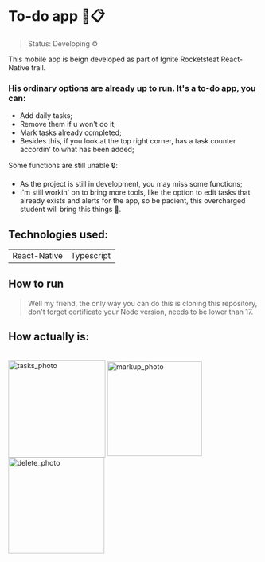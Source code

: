 <h1> To-do app 📱📋 </h1>

> Status: Developing ⚙️

This mobile app is beign developed as part of Ignite Rocketsteat React-Native trail. 

### His ordinary options are already up to run. It's a to-do app, you can:
- Add daily tasks; 
- Remove them if u won't do it; 
- Mark tasks already completed;
- Besides this, if you look at the top right corner, has a task counter accordin' to what has been added;

Some functions are still unable 🔒:
- As the project is still in development, you may miss some functions;
- I'm still workin' on to bring more tools, like the option to edit tasks that already exists and alerts for the app, so be pacient, this overcharged student will bring this things 🤗.

## Technologies used:

<table> 
  <td>React-Native</td>
  <td>Typescript</td>
</table>

## How to run
> Well my friend, the only way you can do this is cloning this repository, don't forget certificate your Node version, needs to be lower than 17.

## How actually is:
<div style="display: inline_block"><br>
<img align="center" width="195" alt="tasks_photo" src="https://user-images.githubusercontent.com/100241274/170851093-7bba700c-a173-4f51-8534-0188337fe6bd.png">
<img align="center" width="190" alt="markup_photo"  src="https://user-images.githubusercontent.com/100241274/170851098-148cb969-c46c-42b6-addf-affc11d2ea1c.png">
<img align="center" width="193" alt="delete_photo" src="https://user-images.githubusercontent.com/100241274/170851233-178b2350-a5be-4a49-b5cd-19738fe568b2.png">
</div>
